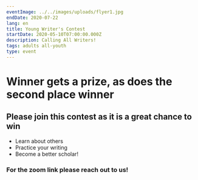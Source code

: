 ```yaml
---
eventImage: ../../images/uploads/flyer1.jpg
endDate: 2020-07-22
lang: en
title: Young Writer's Contest
startDate: 2020-05-10T07:00:00.000Z
description: Calling All Writers!
tags: adults all-youth
type: event
---
```

# Winner gets a prize, as does the second place winner
## Please join this contest as it is a great chance to win
- Learn about others
- Practice your writing
- Become a better scholar!

### For the zoom link please reach out to us!
